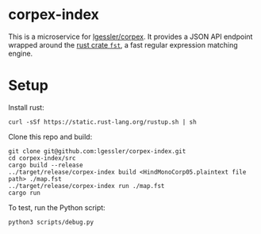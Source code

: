 # corpex-index

This is a microservice for [lgessler/corpex](http://github.com/lgessler/corpex).
It provides a JSON API endpoint wrapped around the [rust crate
`fst`](http://blog.burntsushi.net/transducers/), a fast
regular expression matching engine. 

# Setup

Install rust: 

    curl -sSf https://static.rust-lang.org/rustup.sh | sh

Clone this repo and build:
    
    git clone git@github.com:lgessler/corpex-index.git
    cd corpex-index/src
    cargo build --release
    ../target/release/corpex-index build <HindMonoCorp05.plaintext file path> ./map.fst
    ../target/release/corpex-index run ./map.fst
    cargo run 

To test, run the Python script:

    python3 scripts/debug.py

